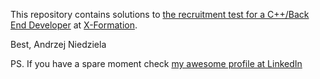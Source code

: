 This repository contains solutions to [the recruitment test for a C++/Back End Developer](https://www.x-formation.com/wp-content/uploads/2015/01/Recruitment_Test_C-Back-End-Developer.pdf) at [X-Formation](https://www.x-formation.com/).


Best,
Andrzej Niedziela

PS. If you have a spare moment check [my awesome profile at LinkedIn](de.linkedin.com/in/AndrzejNiedziela)
